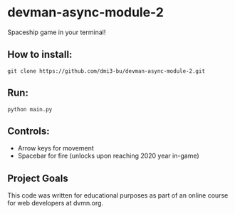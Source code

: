 # devman-async-module-2

Spaceship game in your terminal!

## How to install:
`git clone https://github.com/dmi3-bu/devman-async-module-2.git`

## Run:
`python main.py`

## Controls:
- Arrow keys for movement
- Spacebar for fire (unlocks upon reaching 2020 year in-game)

## Project Goals
This code was written for educational purposes as part of an online course for web developers at dvmn.org.